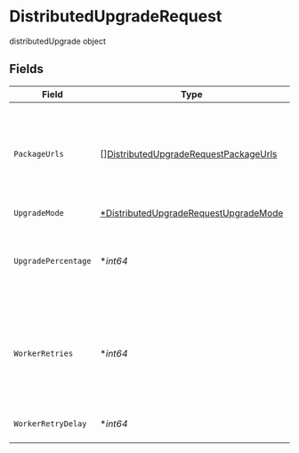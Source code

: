 # DistributedUpgradeRequest

distributedUpgrade object


## Fields

| Field                                                                                                 | Type                                                                                                  | Required                                                                                              | Description                                                                                           |
| ----------------------------------------------------------------------------------------------------- | ----------------------------------------------------------------------------------------------------- | ----------------------------------------------------------------------------------------------------- | ----------------------------------------------------------------------------------------------------- |
| `PackageUrls`                                                                                         | [][DistributedUpgradeRequestPackageUrls](../../models/shared/distributedupgraderequestpackageurls.md) | :heavy_minus_sign:                                                                                    | Provide your own URLs or local paths for platform-specific Cribl packages.                            |
| `UpgradeMode`                                                                                         | [*DistributedUpgradeRequestUpgradeMode](../../models/shared/distributedupgraderequestupgrademode.md)  | :heavy_minus_sign:                                                                                    | N/A                                                                                                   |
| `UpgradePercentage`                                                                                   | **int64*                                                                                              | :heavy_minus_sign:                                                                                    | Percentage of the total worker nodes on the group to run the upgrade on                               |
| `WorkerRetries`                                                                                       | **int64*                                                                                              | :heavy_minus_sign:                                                                                    | Number of times to retry conncecting to a worker node before marking the upgrade as failed.           |
| `WorkerRetryDelay`                                                                                    | **int64*                                                                                              | :heavy_minus_sign:                                                                                    | Delay between retries                                                                                 |